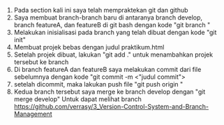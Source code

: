 1. Pada section kali ini saya telah mempraktekan git dan github
2. Saya membuat branch-branch baru di antaranya branch develop, branch featureA, dan featureB di git bash dengan kode "git branch <nama branch>"
3. Melakukan inisialisasi pada branch yang telah dibuat dengan kode "git init"
4. Membuat projek bebas dengan judul praktikum.html
5. Setelah projek dibuat, lakukan "git add ." untuk menambahkan projek tersebut ke branch
6. Di branch featureA dan featureB saya melakukan commit dari file sebelumnya dengan kode "git commit -m <"judul commit">
7. setelah dicommit, maka lakukan push file "git push origin <nama branch>"
7. Kedua branch tersebut saya merge ke branch develop dengan "git merge develop"
Untuk dapat melihat branch https://github.com/verrasy/3_Version-Control-System-and-Branch-Management
